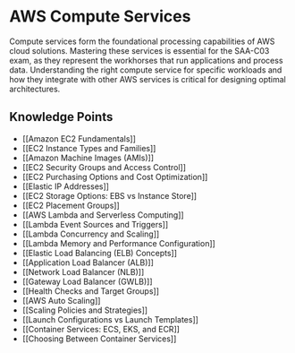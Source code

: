 # AWS Compute Services

Compute services form the foundational processing capabilities of AWS cloud solutions. Mastering these services is essential for the SAA-C03 exam, as they represent the workhorses that run applications and process data. Understanding the right compute service for specific workloads and how they integrate with other AWS services is critical for designing optimal architectures.

## Knowledge Points

- [[Amazon EC2 Fundamentals]]
- [[EC2 Instance Types and Families]]
- [[Amazon Machine Images (AMIs)]]
- [[EC2 Security Groups and Access Control]]
- [[EC2 Purchasing Options and Cost Optimization]]
- [[Elastic IP Addresses]]
- [[EC2 Storage Options: EBS vs Instance Store]]
- [[EC2 Placement Groups]]
- [[AWS Lambda and Serverless Computing]]
- [[Lambda Event Sources and Triggers]]
- [[Lambda Concurrency and Scaling]]
- [[Lambda Memory and Performance Configuration]]
- [[Elastic Load Balancing (ELB) Concepts]]
- [[Application Load Balancer (ALB)]]
- [[Network Load Balancer (NLB)]]
- [[Gateway Load Balancer (GWLB)]]
- [[Health Checks and Target Groups]]
- [[AWS Auto Scaling]]
- [[Scaling Policies and Strategies]]
- [[Launch Configurations vs Launch Templates]]
- [[Container Services: ECS, EKS, and ECR]]
- [[Choosing Between Container Services]]